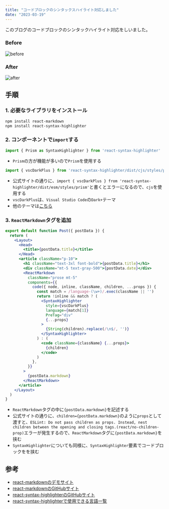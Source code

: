 ```yaml
---
title: "コードブロックのシンタックスハイライト対応しました"
date: "2023-03-19"
---
```


このブログのコードブロックのシンタックハイライト対応をしいました。

### Before
![before](../../images/2023-03-19-01.png)
### After
![after](../../images/2023-03-19-02.png)

## 手順

### 1. 必要なライブラリをインストール
``` bash
npm install react-markdown
npm install react-syntax-highlighter
```
### 2. コンポーネントで`import`する
``` js
import { Prism as SyntaxHighlighter } from 'react-syntax-highlighter'
```
- `Prism`の方が機能が多いので`Prism`を使用する
``` js
import { vscDarkPlus } from 'react-syntax-highlighter/dist/cjs/styles/prism'
```
- 公式サイトの通りに、`import { vscDarkPlus } from 'react-syntax-highlighter/dist/esm/styles/prism'`と書くとエラーになるので、`cjs`を使用する
- `vscDarkPlus`は、`Visual Studio Code`の`Dark+`テーマ
- 他のテーマは[こちら](https://github.com/react-syntax-highlighter/react-syntax-highlighter/blob/master/AVAILABLE_LANGUAGES_PRISM.MD)

### 3. `ReactMarkdown`タグを追加
``` jsx
export default function Post({ postData }) {
  return (
    <Layout>
      <Head>
        <title>{postData.title}</title>
      </Head>
      <article className="p-10">
        <h1 className="text-3xl font-bold">{postData.title}</h1>
        <div className="mt-5 text-gray-500">{postData.date}</div>
        <ReactMarkdown
          className="prose mt-5"
          components={{
            code({ node, inline, className, children, ...props }) {
              const match = /language-(\w+)/.exec(className || '')
              return !inline && match ? (
                <SyntaxHighlighter
                  style={vscDarkPlus}
                  language={match[1]}
                  PreTag="div"
                  {...props}
                >
                  {String(children).replace(/\n$/, '')}
                </SyntaxHighlighter>
              ) : (
                <code className={className} {...props}>
                  {children}
                </code>
              )
            },
          }}
        >
          {postData.markdown}
        </ReactMarkdown>
      </article>
    </Layout>
  )
}
```
- `ReactMarkdown`タグの中に`{postData.markdown}`を記述する
- 公式サイトの通りに、`children={postData.markdown}`のように`props`として渡すと、`ESLint: Do not pass children as props. Instead, nest children between the opening and closing tags.(react/no-children-prop)`エラーが発生するので、`ReactMarkdown`タグに`{postData.markdown}`を挟む
- `SyntaxHighlighter`についても同様に、`SyntaxHighlighter`要素でコードブロックをを挟む

## 参考
- [react-markdownのデモサイト](https://remarkjs.github.io/react-markdown)
- [react-markdownのGitHubサイト](https://github.com/remarkjs/react-markdown)
- [react-syntax-highlighterのGitHubサイト](https://github.com/react-syntax-highlighter/react-syntax-highlighter)
- [react-syntax-highlighterで使用できる言語一覧](https://github.com/react-syntax-highlighter/react-syntax-highlighter/blob/master/AVAILABLE_LANGUAGES_PRISM.MD)